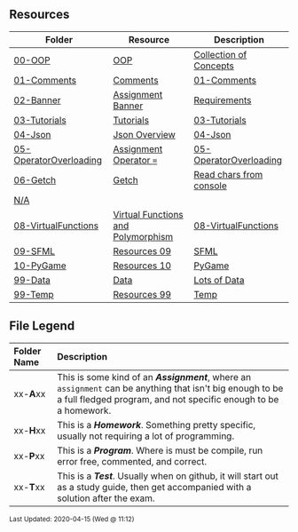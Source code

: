 ## Resources
| Folder | Resource | Description|
 | ------------|------------|------------|
 | [00-OOP](https://github.com/rugbyprof/2143-Object-Oriented-Programming/tree/master/Resources/00-OOP) | [ OOP ](https://github.com/rugbyprof/2143-Object-Oriented-Programming/tree/master/Resources/00-OOP) | [ Collection of Concepts](https://github.com/rugbyprof/2143-Object-Oriented-Programming/tree/master/Resources/00-OOP) | [N/A](https://github.com/rugbyprof/2143-Object-Oriented-Programming/tree/master/Resources/00-OOP) |
 | [01-Comments](https://github.com/rugbyprof/2143-Object-Oriented-Programming/tree/master/Resources/01-Comments) | [ Comments](https://github.com/rugbyprof/2143-Object-Oriented-Programming/tree/master/Resources/01-Comments) | [01-Comments](https://github.com/rugbyprof/2143-Object-Oriented-Programming/tree/master/Resources/01-Comments) | [ Example Program Comment Block](https://github.com/rugbyprof/2143-Object-Oriented-Programming/tree/master/Resources/01-Comments) | [01-Comments](https://github.com/rugbyprof/2143-Object-Oriented-Programming/tree/master/Resources/01-Comments) | [ Acceptable](https://github.com/rugbyprof/2143-Object-Oriented-Programming/tree/master/Resources/01-Comments) | [01-Comments](https://github.com/rugbyprof/2143-Object-Oriented-Programming/tree/master/Resources/01-Comments) | [ OR](https://github.com/rugbyprof/2143-Object-Oriented-Programming/tree/master/Resources/01-Comments) | [01-Comments](https://github.com/rugbyprof/2143-Object-Oriented-Programming/tree/master/Resources/01-Comments) | [ Program Comment Template:](https://github.com/rugbyprof/2143-Object-Oriented-Programming/tree/master/Resources/01-Comments) | [01-Comments](https://github.com/rugbyprof/2143-Object-Oriented-Programming/tree/master/Resources/01-Comments) | [ Program Comment Example:](https://github.com/rugbyprof/2143-Object-Oriented-Programming/tree/master/Resources/01-Comments) | [01-Comments](https://github.com/rugbyprof/2143-Object-Oriented-Programming/tree/master/Resources/01-Comments) | [ Class Comment](https://github.com/rugbyprof/2143-Object-Oriented-Programming/tree/master/Resources/01-Comments) | [01-Comments](https://github.com/rugbyprof/2143-Object-Oriented-Programming/tree/master/Resources/01-Comments) | [ Class Comment Template:](https://github.com/rugbyprof/2143-Object-Oriented-Programming/tree/master/Resources/01-Comments) | [01-Comments](https://github.com/rugbyprof/2143-Object-Oriented-Programming/tree/master/Resources/01-Comments) | [ Class Comment Example:](https://github.com/rugbyprof/2143-Object-Oriented-Programming/tree/master/Resources/01-Comments) | [01-Comments](https://github.com/rugbyprof/2143-Object-Oriented-Programming/tree/master/Resources/01-Comments) | [ Function Comment](https://github.com/rugbyprof/2143-Object-Oriented-Programming/tree/master/Resources/01-Comments) | [01-Comments](https://github.com/rugbyprof/2143-Object-Oriented-Programming/tree/master/Resources/01-Comments) | [ Function Comment Example:](https://github.com/rugbyprof/2143-Object-Oriented-Programming/tree/master/Resources/01-Comments) | [01-Comments](https://github.com/rugbyprof/2143-Object-Oriented-Programming/tree/master/Resources/01-Comments) | [ Comments in General](https://github.com/rugbyprof/2143-Object-Oriented-Programming/tree/master/Resources/01-Comments) | [01-Comments](https://github.com/rugbyprof/2143-Object-Oriented-Programming/tree/master/Resources/01-Comments) | [ Style of Comments](https://github.com/rugbyprof/2143-Object-Oriented-Programming/tree/master/Resources/01-Comments) | [N/A](https://github.com/rugbyprof/2143-Object-Oriented-Programming/tree/master/Resources/01-Comments) |
 | [02-Banner](https://github.com/rugbyprof/2143-Object-Oriented-Programming/tree/master/Resources/02-Banner) | [ Assignment Banner ](https://github.com/rugbyprof/2143-Object-Oriented-Programming/tree/master/Resources/02-Banner) | [ Requirements](https://github.com/rugbyprof/2143-Object-Oriented-Programming/tree/master/Resources/02-Banner) | [02-Banner](https://github.com/rugbyprof/2143-Object-Oriented-Programming/tree/master/Resources/02-Banner) | [ Overview](https://github.com/rugbyprof/2143-Object-Oriented-Programming/tree/master/Resources/02-Banner) | [02-Banner](https://github.com/rugbyprof/2143-Object-Oriented-Programming/tree/master/Resources/02-Banner) | [ VSCode Plugin](https://github.com/rugbyprof/2143-Object-Oriented-Programming/tree/master/Resources/02-Banner) | [N/A](https://github.com/rugbyprof/2143-Object-Oriented-Programming/tree/master/Resources/02-Banner) |
 | [03-Tutorials](https://github.com/rugbyprof/2143-Object-Oriented-Programming/tree/master/Resources/03-Tutorials) | [ Tutorials](https://github.com/rugbyprof/2143-Object-Oriented-Programming/tree/master/Resources/03-Tutorials) | [03-Tutorials](https://github.com/rugbyprof/2143-Object-Oriented-Programming/tree/master/Resources/03-Tutorials) | [ Dev Tool Tutorials](https://github.com/rugbyprof/2143-Object-Oriented-Programming/tree/master/Resources/03-Tutorials) | [03-Tutorials](https://github.com/rugbyprof/2143-Object-Oriented-Programming/tree/master/Resources/03-Tutorials) | [ By Jeremy Glebe](https://github.com/rugbyprof/2143-Object-Oriented-Programming/tree/master/Resources/03-Tutorials) | [03-Tutorials](https://github.com/rugbyprof/2143-Object-Oriented-Programming/tree/master/Resources/03-Tutorials) | [ TermGame](https://github.com/rugbyprof/2143-Object-Oriented-Programming/tree/master/Resources/03-Tutorials) | [N/A](https://github.com/rugbyprof/2143-Object-Oriented-Programming/tree/master/Resources/03-Tutorials) |
 | [04-Json](https://github.com/rugbyprof/2143-Object-Oriented-Programming/tree/master/Resources/04-Json) | [ Json Overview](https://github.com/rugbyprof/2143-Object-Oriented-Programming/tree/master/Resources/04-Json) | [04-Json](https://github.com/rugbyprof/2143-Object-Oriented-Programming/tree/master/Resources/04-Json) | [ General](https://github.com/rugbyprof/2143-Object-Oriented-Programming/tree/master/Resources/04-Json) | [04-Json](https://github.com/rugbyprof/2143-Object-Oriented-Programming/tree/master/Resources/04-Json) | [ Some Simple Rules](https://github.com/rugbyprof/2143-Object-Oriented-Programming/tree/master/Resources/04-Json) | [04-Json](https://github.com/rugbyprof/2143-Object-Oriented-Programming/tree/master/Resources/04-Json) | [ Examples:](https://github.com/rugbyprof/2143-Object-Oriented-Programming/tree/master/Resources/04-Json) | [N/A](https://github.com/rugbyprof/2143-Object-Oriented-Programming/tree/master/Resources/04-Json) |
 | [05-OperatorOverloading](https://github.com/rugbyprof/2143-Object-Oriented-Programming/tree/master/Resources/05-OperatorOverloading) | [ Assignment Operator `=`](https://github.com/rugbyprof/2143-Object-Oriented-Programming/tree/master/Resources/05-OperatorOverloading) | [05-OperatorOverloading](https://github.com/rugbyprof/2143-Object-Oriented-Programming/tree/master/Resources/05-OperatorOverloading) | [ Compound Assignment Operators `+=` `](https://github.com/rugbyprof/2143-Object-Oriented-Programming/tree/master/Resources/05-OperatorOverloading) | [=` `*=`](https://github.com/rugbyprof/2143-Object-Oriented-Programming/tree/master/Resources/05-OperatorOverloading) | [05-OperatorOverloading](https://github.com/rugbyprof/2143-Object-Oriented-Programming/tree/master/Resources/05-OperatorOverloading) | [ Binary Arithmetic Operators `+` `](https://github.com/rugbyprof/2143-Object-Oriented-Programming/tree/master/Resources/05-OperatorOverloading) | [` `*`](https://github.com/rugbyprof/2143-Object-Oriented-Programming/tree/master/Resources/05-OperatorOverloading) | [05-OperatorOverloading](https://github.com/rugbyprof/2143-Object-Oriented-Programming/tree/master/Resources/05-OperatorOverloading) | [ Comparison Operators `==` and `!=`](https://github.com/rugbyprof/2143-Object-Oriented-Programming/tree/master/Resources/05-OperatorOverloading) | [N/A](https://github.com/rugbyprof/2143-Object-Oriented-Programming/tree/master/Resources/05-OperatorOverloading) |
 | [06-Getch](https://github.com/rugbyprof/2143-Object-Oriented-Programming/tree/master/Resources/06-Getch) | [ Getch ](https://github.com/rugbyprof/2143-Object-Oriented-Programming/tree/master/Resources/06-Getch) | [ Read chars from console](https://github.com/rugbyprof/2143-Object-Oriented-Programming/tree/master/Resources/06-Getch) | [N/A](https://github.com/rugbyprof/2143-Object-Oriented-Programming/tree/master/Resources/06-Getch) |
 | [N/A](https://github.com/rugbyprof/2143-Object-Oriented-Programming/tree/master/Resources/N/A) |
 | [08-VirtualFunctions](https://github.com/rugbyprof/2143-Object-Oriented-Programming/tree/master/Resources/08-VirtualFunctions) | [ Virtual Functions and Polymorphism](https://github.com/rugbyprof/2143-Object-Oriented-Programming/tree/master/Resources/08-VirtualFunctions) | [08-VirtualFunctions](https://github.com/rugbyprof/2143-Object-Oriented-Programming/tree/master/Resources/08-VirtualFunctions) | [|  | Name |](https://github.com/rugbyprof/2143-Object-Oriented-Programming/tree/master/Resources/08-VirtualFunctions) | [N/A](https://github.com/rugbyprof/2143-Object-Oriented-Programming/tree/master/Resources/08-VirtualFunctions) |
 | [09-SFML](https://github.com/rugbyprof/2143-Object-Oriented-Programming/tree/master/Resources/09-SFML) | [ Resources 09](https://github.com/rugbyprof/2143-Object-Oriented-Programming/tree/master/Resources/09-SFML) | [SFML ](https://github.com/rugbyprof/2143-Object-Oriented-Programming/tree/master/Resources/09-SFML) | [ No Description](https://github.com/rugbyprof/2143-Object-Oriented-Programming/tree/master/Resources/09-SFML) | [N/A](https://github.com/rugbyprof/2143-Object-Oriented-Programming/tree/master/Resources/09-SFML) |
 | [10-PyGame](https://github.com/rugbyprof/2143-Object-Oriented-Programming/tree/master/Resources/10-PyGame) | [ Resources 10](https://github.com/rugbyprof/2143-Object-Oriented-Programming/tree/master/Resources/10-PyGame) | [PyGame ](https://github.com/rugbyprof/2143-Object-Oriented-Programming/tree/master/Resources/10-PyGame) | [ Pygame Examples](https://github.com/rugbyprof/2143-Object-Oriented-Programming/tree/master/Resources/10-PyGame) | [10-PyGame](https://github.com/rugbyprof/2143-Object-Oriented-Programming/tree/master/Resources/10-PyGame) | [ Did the user click the window close button?](https://github.com/rugbyprof/2143-Object-Oriented-Programming/tree/master/Resources/10-PyGame) | [10-PyGame](https://github.com/rugbyprof/2143-Object-Oriented-Programming/tree/master/Resources/10-PyGame) | [ Fill the background with white](https://github.com/rugbyprof/2143-Object-Oriented-Programming/tree/master/Resources/10-PyGame) | [10-PyGame](https://github.com/rugbyprof/2143-Object-Oriented-Programming/tree/master/Resources/10-PyGame) | [ This also helps "clear" the screen everytime](https://github.com/rugbyprof/2143-Object-Oriented-Programming/tree/master/Resources/10-PyGame) | [10-PyGame](https://github.com/rugbyprof/2143-Object-Oriented-Programming/tree/master/Resources/10-PyGame) | [ DO STUFF HERE](https://github.com/rugbyprof/2143-Object-Oriented-Programming/tree/master/Resources/10-PyGame) | [10-PyGame](https://github.com/rugbyprof/2143-Object-Oriented-Programming/tree/master/Resources/10-PyGame) | [ Flip the display = redraw screen / update everyones position](https://github.com/rugbyprof/2143-Object-Oriented-Programming/tree/master/Resources/10-PyGame) | [N/A](https://github.com/rugbyprof/2143-Object-Oriented-Programming/tree/master/Resources/10-PyGame) |
 | [99-Data](https://github.com/rugbyprof/2143-Object-Oriented-Programming/tree/master/Resources/99-Data) | [ Data ](https://github.com/rugbyprof/2143-Object-Oriented-Programming/tree/master/Resources/99-Data) | [ Lots of Data](https://github.com/rugbyprof/2143-Object-Oriented-Programming/tree/master/Resources/99-Data) | [99-Data](https://github.com/rugbyprof/2143-Object-Oriented-Programming/tree/master/Resources/99-Data) | [|      | Type  | Name                                             | Description          |](https://github.com/rugbyprof/2143-Object-Oriented-Programming/tree/master/Resources/99-Data) | [N/A](https://github.com/rugbyprof/2143-Object-Oriented-Programming/tree/master/Resources/99-Data) |
 | [99-Temp](https://github.com/rugbyprof/2143-Object-Oriented-Programming/tree/master/Resources/99-Temp) | [ Resources 99](https://github.com/rugbyprof/2143-Object-Oriented-Programming/tree/master/Resources/99-Temp) | [Temp ](https://github.com/rugbyprof/2143-Object-Oriented-Programming/tree/master/Resources/99-Temp) | [ No Description](https://github.com/rugbyprof/2143-Object-Oriented-Programming/tree/master/Resources/99-Temp) | [N/A](https://github.com/rugbyprof/2143-Object-Oriented-Programming/tree/master/Resources/99-Temp) |

    
## File Legend

| Folder Name | Description |
|:-----------|:-------------|
|xx-**A**xx | This is some kind of an ***Assignment***, where an `assignment` can be anything that isn't big enough to be a full fledged program, and not specific enough to be a homework. |
|xx-**H**xx | This is a ***Homework***. Something pretty specific, usually not requiring a lot of programming. |
|xx-**P**xx | This is a ***Program***. Where is must be compile, run error free, commented, and correct. |
|xx-**T**xx | This is a ***Test***. Usually when on github, it will start out as a study guide, then get accompanied with a solution after the exam. |

    
<sup>Last Updated: 2020-04-15 (Wed @ 11:12)</sup>